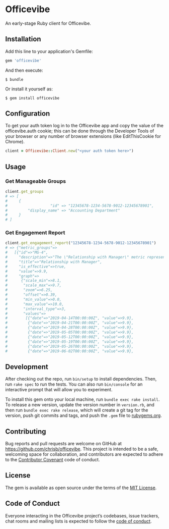 # Officevibe

An early-stage Ruby client for Officevibe.

## Installation

Add this line to your application's Gemfile:

```ruby
gem 'officevibe'
```

And then execute:

    $ bundle

Or install it yourself as:

    $ gem install officevibe

## Configuration

To get your auth token log in to the Officevibe app and copy the value of the officevibe.auth cookie; this can be done through the Developer Tools of your browser or any number of browser extensions (like EditThisCookie for Chrome).

```ruby
client = Officevibe::Client.new("<your auth token here>")
```

## Usage

### Get Manageable Groups

```ruby
client.get_groups
# => [
#     {
#                   "id" => "12345678-1234-5678-9012-12345678901",
#         "display_name" => "Accounting Department"
#     }
# ]
```

### Get Engagement Report

```ruby
client.get_engagement_report("12345678-1234-5678-9012-12345678901")
# => {"metric_groups"=>
#   [{"id"=>"MG-4",
#     "description"=>"The \"Relationship with Manager\" metric represents trust, communication and collaboration between employees and their direct manager.",
#     "title"=>"Relationship with Manager",
#     "is_effective"=>true,
#     "value"=>9.9,
#     "graph"=>
#      {"scale_min"=>8.1,
#       "scale_max"=>9.7,
#       "zoom"=>6.25,
#       "offset"=>0.39,
#       "min_value"=>0.0,
#       "max_value"=>10.0,
#       "interval_type"=>3,
#       "values"=>
#        [{"date"=>"2019-04-14T00:00:00Z", "value"=>9.9},
#         {"date"=>"2019-04-21T00:00:00Z", "value"=>9.9},
#         {"date"=>"2019-04-28T00:00:00Z", "value"=>9.9},
#         {"date"=>"2019-05-05T00:00:00Z", "value"=>9.9},
#         {"date"=>"2019-05-12T00:00:00Z", "value"=>9.9},
#         {"date"=>"2019-05-19T00:00:00Z", "value"=>9.9},
#         {"date"=>"2019-05-26T00:00:00Z", "value"=>9.9},
#         {"date"=>"2019-06-02T00:00:00Z", "value"=>9.9},
```

## Development

After checking out the repo, run `bin/setup` to install dependencies. Then, run `rake spec` to run the tests. You can also run `bin/console` for an interactive prompt that will allow you to experiment.

To install this gem onto your local machine, run `bundle exec rake install`. To release a new version, update the version number in `version.rb`, and then run `bundle exec rake release`, which will create a git tag for the version, push git commits and tags, and push the `.gem` file to [rubygems.org](https://rubygems.org).

## Contributing

Bug reports and pull requests are welcome on GitHub at https://github.com/chrisb/officevibe. This project is intended to be a safe, welcoming space for collaboration, and contributors are expected to adhere to the [Contributor Covenant](http://contributor-covenant.org) code of conduct.

## License

The gem is available as open source under the terms of the [MIT License](https://opensource.org/licenses/MIT).

## Code of Conduct

Everyone interacting in the Officevibe project’s codebases, issue trackers, chat rooms and mailing lists is expected to follow the [code of conduct](https://github.com/chrisb/officevibe/blob/master/CODE_OF_CONDUCT.md).
